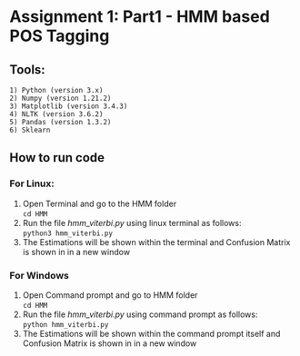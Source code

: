# Assignment 1: Part1 - HMM based POS Tagging

## Tools:  

	1) Python (version 3.x)  
	2) Numpy (version 1.21.2)  
	3) Matplotlib (version 3.4.3)  
	4) NLTK (version 3.6.2)  
	5) Pandas (version 1.3.2) 
	6) Sklearn  

## How to run code

### For Linux:

1) Open Terminal and go to the HMM folder  
`cd HMM`
2) Run the file *hmm_viterbi.py* using linux terminal as follows:  
`python3 hmm_viterbi.py`
3) The Estimations will be shown within the terminal and Confusion Matrix is shown in in a new window

### For Windows

1) Open Command prompt and go to HMM folder  
	`cd HMM`
2) Run the file *hmm_viterbi.py* using command prompt as follows:  
`python hmm_viterbi.py`
3) The Estimations will be shown within the command prompt itself and Confusion Matrix is shown in in a new window
